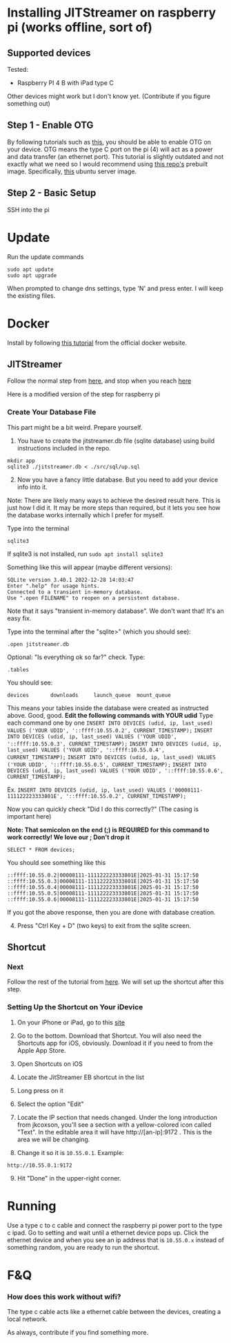 # Installing JITStreamer on raspberry pi (works offline, sort of)

## Supported devices

Tested:
* Raspberry PI 4 B with iPad type C

Other devices might work but I don't know yet. (Contribute if you figure something out)

## Step 1 - Enable OTG 

By following tutorials such as [this](https://blog.hardill.me.uk/2019/11/02/pi4-usb-c-gadget/), you should be able to enable OTG on your device. OTG means the type C port on the pi (4) will act as a power and data transfer (an ethernet port). This tutorial is slightly outdated and not exactly what we need so I would recommend using [this repo's](https://github.com/techcraftco/rpi-usb-gadget) prebuilt image. Specifically, [this](https://github.com/techcraftco/rpi-usb-gadget/releases/download/v0.4/ubuntu-server-arm64-22.04-arm64.img.zip) ubuntu server image.



## Step 2 - Basic Setup
SSH into the pi
# Update
Run the update commands 
``` 
sudo apt update
sudo apt upgrade
```
When prompted to change dns settings, type 'N' and press enter. I will keep the existing files.

# Docker
Install by following [this tutorial](https://docs.docker.com/engine/install/ubuntu/#install-using-the-repository) from the official docker website.

## JITStreamer

Follow the normal step from [here](https://github.com/jkcoxson/JitStreamer-EB/blob/master/jitstreamer-eb-debian-docker-instructions.md#part-i---preparation), and stop when you reach [here](https://github.com/jkcoxson/JitStreamer-EB/blob/master/jitstreamer-eb-debian-docker-instructions.md#create-your-database-file)

Here is a modified version of the step for raspberry pi

### Create Your Database File

This part might be a bit weird. Prepare yourself.

1. You have to create the jitstreamer.db file (sqlite database) using build instructions included in the repo.

```
mkdir app
sqlite3 ./jitstreamer.db < ./src/sql/up.sql
```

2. Now you have a fancy little database. But you need to add your device info into it.

Note: There are likely many ways to achieve the desired result here. This is just how I did it. It may be more steps than required, but it lets you see how the database works internally which I prefer for myself.

Type into the terminal

```sqlite3```

If sqlite3 is not installed, run
```sudo apt install sqlite3```

Something like this will appear (maybe different versions):

```
SQLite version 3.40.1 2022-12-28 14:03:47
Enter ".help" for usage hints.
Connected to a transient in-memory database.
Use ".open FILENAME" to reopen on a persistent database.
```

Note that it says "transient in-memory database". We don't want that!
It's an easy fix.

Type into the terminal after the "sqlite>" (which you should see):

```.open jitstreamer.db```

Optional: "Is everything ok so far?" check. Type:

```.tables```

You should see:

```devices       downloads     launch_queue  mount_queue```

This means your tables inside the database were created as instructed above. Good, good.
**Edit the following commands with YOUR udid**
Type each command one by one
```INSERT INTO DEVICES (udid, ip, last_used) VALUES ('YOUR UDID', '::ffff:10.55.0.2', CURRENT_TIMESTAMP);```
```INSERT INTO DEVICES (udid, ip, last_used) VALUES ('YOUR UDID', '::ffff:10.55.0.3', CURRENT_TIMESTAMP);```
```INSERT INTO DEVICES (udid, ip, last_used) VALUES ('YOUR UDID', '::ffff:10.55.0.4', CURRENT_TIMESTAMP);```
```INSERT INTO DEVICES (udid, ip, last_used) VALUES ('YOUR UDID', '::ffff:10.55.0.5', CURRENT_TIMESTAMP);```
```INSERT INTO DEVICES (udid, ip, last_used) VALUES ('YOUR UDID', '::ffff:10.55.0.6', CURRENT_TIMESTAMP);```


Ex.
```INSERT INTO DEVICES (udid, ip, last_used) VALUES ('00008111-111122223333801E', '::ffff:10.55.0.2', CURRENT_TIMESTAMP);```

Now you can quickly check "Did I do this correctly?" (The casing is important here)

**Note: That semicolon on the end (;) is REQUIRED for this command to work correctly! We love our ; Don't drop it**

```SELECT * FROM devices;```

You should see something like this

```
::ffff:10.55.0.2|00008111-111122223333801E|2025-01-31 15:17:50
::ffff:10.55.0.3|00008111-111122223333801E|2025-01-31 15:17:50
::ffff:10.55.0.4|00008111-111122223333801E|2025-01-31 15:17:50
::ffff:10.55.0.5|00008111-111122223333801E|2025-01-31 15:17:50
::ffff:10.55.0.6|00008111-111122223333801E|2025-01-31 15:17:50
```

If you got the above response, then you are done with database creation. 

4. Press "Ctrl Key + D" (two keys) to exit from the sqlite screen.

## Shortcut

### Next
Follow the rest of the tutorial from [here](https://github.com/jkcoxson/JitStreamer-EB/blob/master/jitstreamer-eb-debian-docker-instructions.md#part-ii---the-execution). We will set up the shortcut after this step.

### Setting Up the Shortcut on Your iDevice

1. On your iPhone or iPad, go to this [site](https://jkcoxson.com/jitstreamer)

2. Go to the bottom. Download that Shortcut. You will also need the Shortcuts app for iOS, obviously. Download it if you need to from the Apple App Store.

3. Open Shortcuts on iOS

4. Locate the JitStreamer EB shortcut in the list

5. Long press on it

6. Select the option "Edit"

7. Locate the IP section that needs changed. Under the long introduction from jkcoxson, you'll see a section with a yellow-colored icon called "Text". In the editable area it will have http://[an-ip]:9172 . This is the area we will be changing.

8. Change it so it is ```10.55.0.1```. Example:

```http://10.55.0.1:9172```

9. Hit "Done" in the upper-right corner.

# Running
Use a type c to c cable and connect the raspberry pi power port to the type c ipad. Go to setting and wait until a ethernet device pops up. Click the ethernet device and when you see an ip address that is ```10.55.0.x``` instead of something random, you are ready to run the shortcut. 

# F&Q 
### How does this work without wifi?
The type c cable acts like a ethernet cable between the devices, creating a local network. 


As always, contribute if you find something more.